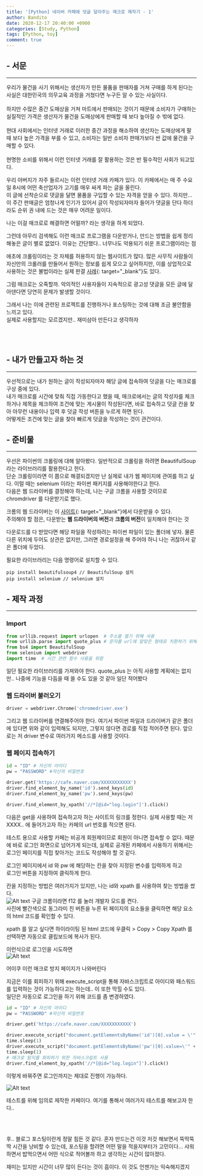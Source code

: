 ```yaml
---
title: '[Python] 네이버 카페에 덧글 달아주는 매크로 제작기 - 1'
author: Bandito
date: 2020-12-17 20:40:00 +0900
categories: [Study, Python]
tags: [Python, toy]
comment: true
---
```


## - 서문
***
우리가 물건을 사기 위해서는 생산자가 만든 물품을 판매자를 거쳐 구매를 하게 된다는 사실은 대한민국의 의무교육 과정을 거쳤다면 누구든 알 수 있는 사실이다.  
<br/>
하지만 수많은 중간 도매상을 거쳐 마트에서 판매되는 것이기 때문에 소비자가 구매하는 실질적인 가격은 생산자가 물건을 도매상에게 판매할 때 보다 높아질 수 밖에 없다.  
<br/>
현대 사회에서는 인터넷 거래로 이러한 중간 과정을 해소하여 생산자는 도매상에게 팔 때 보다 높은 가격을 부를 수 있고, 소비자는 일반 소비자 판매가보다 싼 값에 물건을 구매할 수 있다.  
<br/>
현명한 소비를 위해서 이런 인터넷 거래를 잘 활용하는 것은 반 필수적인 사회가 되고있다.

우리 아버지가 자주 들르시는 이런 인터넷 거래 카페가 있다. 이 카페에서는 매 주 수요일 8시에 어떤 축산업자가 고기를 매우 싸게 파는 글을 올린다.   
이 글에 선착순으로 댓글을 달면 물품을 구입할 수 있는 자격을 얻을 수 있다. 하지만...      
이 주간 판매글은 엄청나게 인기가 있어서 글이 작성되자마자 들어가 댓글을 단다 하더라도 순위 권 내에 드는 것은 매우 어려운 일이다.   

나는 이걸 매크로로 해결하면 어떨까? 라는 생각을 하게 되었다.   

그런데 아무리 검색해도 이런 매크로 프로그램을 다운받거나, 만드는 방법을 쉽게 정리해놓은 글이 별로 없었다. 이유는 간단했다.. 너무나도 악용되기 쉬운 프로그램이라는 점   

애초에 크롤링이라는 것 자체를 허용하지 않는 웹사이트가 많다. 많은 사무직 사람들이 자신만의 크롤러를 만들어서 원하는 정보를 쉽게 모으고 싶어하지만, 이를 상업적으로 사용하는 것은 불법이라는 실제 판결 [사례](http://news.bizwatch.co.kr/article/mobile/2017/09/27/0023){: target="_blank"}도 있다.   


그럼 매크로는 오죽할까. 악의적인 사용자들이 지속적으로 광고성 댓글을 모든 글에 달아댄다면 당연히 문제가 발생할 것이다.   

그래서 나는 이에 관련된 프로젝트를 진행하거나 포스팅하는 것에 대해 조금 불안함을 느끼고 있다.   
실제로 사용할지는 모르겠지만.. 재미삼아 만든다고 생각하자    
<br/><br/><br/>

## - 내가 만들고자 하는 것
***
우선적으로는 내가 원하는 글이 작성되자마자 해당 글에 접속하여 덧글을 다는 매크로를 구상 중에 있다.   
내가 매크로를 시간에 맞춰 직접 가동한다고 했을 때, 매크로에서는 글의 작성자를 체크하거나 제목을 체크하여 조건에 맞는 게시물이 작성된다면, 바로 접속하고 덧글 칸을 찾아 아무런 내용이나 입력 후 덧글 작성 버튼을 누르게 하면 된다.   
어떻게든 조건에 맞는 글을 찾아 빠르게 덧글을 작성하는 것이 관건이다.


## - 준비물
***
우선은 파이썬의 크롤링에 대해 알아봤다. 일반적으로 크롤링을 하려면 BeautifulSoup 라는 라이브러리를 활용한다고 한다.   
단순 크롤링이라면 이 쯤으로 해결되겠지만 난 실제로 내가 웹 페이지에 관여를 하고 싶다. 이럴 때는 selenium 이라는 파이썬 패키지를 사용해야한다고 한다.   
다음은 웹 드라이버를 결정해야 하는데, 나는 구글 크롬을 사용할 것이므로 chromdriver 를 다운받기로 했다.   

크롬의 웹 드라이버는 이 [사이트](https://sites.google.com/a/chromium.org/chromedriver/downloads){: target="_blank"}에서 다운받을 수 있다.   
주의해야 할 점은, 다운받는 **웹 드라이버의 버전**과 **크롬의 버전**이 일치해야 한다는 것   

다운로드를 다 받았다면 해당 파일을 작성하려는 파이썬 파일이 있는 폴더에 넣자. 물론 다른 위치에 두어도 상관은 없지만, 그러면 경로설정을 해 주어야 하니 나는 귀찮아서 같은 폴더에 두었다.   

필요한 라이브러리는 다음 명령어로 설치할 수 있다.
```
pip install beautifulsoup4 // BeautifulSoup 설치
pip install selenium // selenium 설치
```

## - 제작 과정
***

### Import
```python
from urllib.request import urlopen  # 주소를 열기 위해 사용
from urllib.parse import quote_plus # 문자를 url에 알맞은 형태로 치환하기 위해 사용
from bs4 import BeautifulSoup  
from selenium import webdriver
import time  # 시간 관련 함수 사용을 위함
```
일단 필요한 라이브러리를 가져와야 한다.
quote_plus 는 아직 사용할 계획에는 없지만.. 나중에 기능을 다듬을 때 쓸 수도 있을 것 같아 일단 적어봤다

### 웹 드라이버 불러오기
```python
driver = webdriver.Chrome('chromedriver.exe')
```
그리고 웹 드라이버를 연결해주어야 한다. 여기서 파이썬 파일과 드라이버가 같은 폴더에 있다면 위와 같이 입력해도 되지만, 그렇지 않다면 경로를 직접 적어주면 된다.
앞으로는 저 driver 변수로 여러가지 메소드를 사용할 것이다.

### 웹 페이지 접속하기
```python
id = "ID" # 자신의 아이디
pw = "PASSWORD" #자신의 비밀번호

driver.get('https://cafe.naver.com/XXXXXXXXXXX')
driver.find_element_by_name('id').send_keys(id)
driver.find_element_by_name('pw').send_keys(pw)

driver.find_element_by_xpath('//*[@id="log.login"]').click()
```
다음은 get을 사용하여 접속하고자 하는 사이트의 링크를 정한다. 실제 사용할 때는 저 XXXX.. 에 들어가고자 하는 카페의 url 번호를 적으면 된다.   

테스트 용으로 사용할 카페는 비공개 회원제이므로 회원이 아니면 접속할 수 없다. 때문에 바로 로그인 화면으로 넘어가게 되는데, 실제로 공개된 카페에서 사용하기 위해서는 로그인 페이지를 직접 찾아가는 코드도 작성해야 할 것 같다.   

로그인 페이지에서 id 와 pw 에 해당하는 칸을 찾아 지정된 변수를 입력하게 하고   
로그인 버튼을 지정하여 클릭하게 한다.

칸을 지정하는 방법은 여러가지가 있지만, 나는 id와 xpath 를 사용하여 찾는 방법을 썼다.   
![Alt text](/assets/img/posting/f12_1.PNG)
구글 크롬이라면 f12 를 눌러 개발자 모드를 켠다.   
사진에 빨간색으로 동그라미 친 버튼을 누른 뒤 페이지의 요소들을 클릭하면 해당 요소의 html 코드를 확인할 수 있다.   

xpath 를 알고 싶다면 하이라이팅 된 html 코드에 우클릭 > Copy > Copy Xpath 를 선택하면 자동으로 클립보드에 복사가 된다.   

이런식으로 로그인을 시도하면   
![Alt text](/assets/img/posting/macroblock.PNG)
<br/>

어이쿠 이런 매크로 방지 페이지가 나와버린다

지금은 이를 회피하기 위해 execute_script을 통해 자바스크립트로 아이디와 패스워드를 입력하는 것이 가능하다고는 하는데.. 이 또한 막힐 수도 있다.    
일단은 자동으로 로그인을 하기 위해 코드를 좀 변경하였다.

```python
id = "ID" # 자신의 아이디
pw = "PASSWORD" #자신의 비밀번호

driver.get('https://cafe.naver.com/XXXXXXXXXXX')

driver.execute_script("document.getElementsByName('id')[0].value = \'" + id + "\'")
time.sleep(1)
driver.execute_script("document.getElementsByName('pw')[0].value=\'" + pw + "\'")
time.sleep(1)
# 매크로 탐지를 회피하기 위한 자바스크립트 사용
driver.find_element_by_xpath('//*[@id="log.login"]').click()
```

이렇게 바꿔주면 로그인까지는 제대로 진행이 가능하다.

![Alt text](/assets/img/posting/cafemain.PNG)
<br/>

테스트를 위해 임의로 제작한 카페이다. 여기를 통해서 여러가지 테스트를 해보고자 한다..   

<br/><br/>

후.. 블로그 포스팅이란게 정말 힘든 것 같다. 혼자 만드는건 이것 저것 해보면서 뚝딱뚝딱 시간을 낭비할 수 있는데, 포스팅을 할려면 어떤 말을 적을지부터가 고민이다... 샤워하면서 밥먹으면서 어떤 식으로 적어볼까 하고 생각하는 시간이 많아졌다.   

재미는 있지만 시간이 너무 많이 든다는 것이 흠이다. 이 것도 언젠가는 익숙해지겠지
